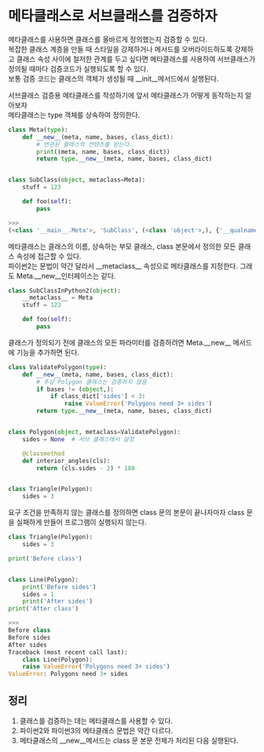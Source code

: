 # 메타클래스로 서브클래스를 검증하자

메타클래스를 사용하면 클래스를 올바르게 정의했는지 검증할 수 있다. <br>
복잡한 클래스 계층을 만들 때 스타일을 강제하거나 메서드를 오버라이드하도록 강제하고 클래스 속성 사이에 철저한 관계를 두고 싶다면 메타클래스를 사용하여 서브클래스가 정의될 때마다 검증코드가 실행되도록 할 수 있다. <br>
보통 검증 코드는 클래스의 객체가 생성될 때 \_\_init\_\_메서드에서 실행된다.

서브클래스 검증용 메타클래스를 작성하기에 앞서 메타클래스가 어떻게 동작하는지 알아보자 <br>
메타클래스는 type 객체를 상속하여 정의한다.
```py
class Meta(type):
    def __new__(meta, name, bases, class_dict):
        # 연관된 클래스의 컨텐츠를 받는다.
        print((meta, name, bases, class_dict))
        return type.__new__(meta, name, bases, class_dict)


class SubClass(object, metaclass=Meta):
    stuff = 123

    def foo(self):
        pass

>>>
(<class '__main__.Meta'>, 'SubClass', (<class 'object'>,), {'__qualname__': 'SubClass', 'foo': <function SubClass.foo at 0x005ABAE0>, '__module__': '__main__', 'stuff': 123})
```

메타클래스는 클래스의 이름, 상속하는 부모 클래스, class 본문에서 정의한 모든 클래스 속성에 접근할 수 있다. <br>
파이썬2는 문법이 약간 달라서 \_\_metaclass\_\_ 속성으로 메타클래스를 지정한다. 그래도 Meta.\_\_new\_\_인터페이스는 같다.
```py
class SubClassInPython2(object):
    __metaclass__ = Meta
    stuff = 123

    def foo(self):
        pass
```

클래스가 정의되기 전에 클래스의 모든 파라미터를 검증하려면 Meta.\_\_new\_\_ 메서드에 기능을 추가하면 된다.
```py
class ValidatePolygon(type):
    def __new__(meta, name, bases, class_dict):
        # 추상 Polygon 클래스는 검증하지 않음
        if bases != (object,):
            if class_dict['sides'] < 3:
                raise ValueError('Polygons need 3+ sides')
        return type.__new__(meta, name, bases, class_dict)


class Polygon(object, metaclass=ValidatePolygon):
    sides = None  # 서브 클래스에서 설정

    @classmethod
    def interior_angles(cls):
        return (cls.sides - 2) * 180


class Triangle(Polygon):
    sides = 3
```

요구 조건을 만족하지 않는 클래스를 정의하면 class 문의 본문이 끝나자마자 class 문을 실패하게 만들어 프로그램이 실행되지 않는다.
```py
class Triangle(Polygon):
    sides = 3

print('Before class')


class Line(Polygon):
    print('Before sides')
    sides = 1
    print('After sides')
print('After class')

>>>
Before class
Before sides
After sides
Traceback (most recent call last):
    class Line(Polygon):
    raise ValueError('Polygons need 3+ sides')
ValueError: Polygons need 3+ sides
```

## 정리
1. 클래스를 검증하는 데는 메타클래스를 사용할 수 있다.
2. 파이썬2와 파이썬3의 메타클래스 문법은 약간 다르다.
3. 메타클래스의 \_\_new\_\_메서드는 class 문 본문 전체가 처리된 다음 실행된다.